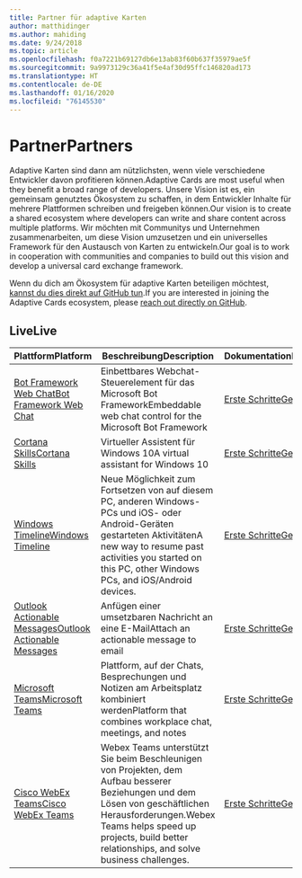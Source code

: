 ```yaml
---
title: Partner für adaptive Karten
author: matthidinger
ms.author: mahiding
ms.date: 9/24/2018
ms.topic: article
ms.openlocfilehash: f0a7221b69127db6e13ab83f60b637f35979ae5f
ms.sourcegitcommit: 9a9973129c36a41f5e4af30d95ffc146820ad173
ms.translationtype: HT
ms.contentlocale: de-DE
ms.lasthandoff: 01/16/2020
ms.locfileid: "76145530"
---
```

# <a name="partners"></a><span data-ttu-id="bfcbc-102">Partner</span><span class="sxs-lookup"><span data-stu-id="bfcbc-102">Partners</span></span> 

<span data-ttu-id="bfcbc-103">Adaptive Karten sind dann am nützlichsten, wenn viele verschiedene Entwickler davon profitieren können.</span><span class="sxs-lookup"><span data-stu-id="bfcbc-103">Adaptive Cards are most useful when they benefit a broad range of developers.</span></span> <span data-ttu-id="bfcbc-104">Unsere Vision ist es, ein gemeinsam genutztes Ökosystem zu schaffen, in dem Entwickler Inhalte für mehrere Plattformen schreiben und freigeben können.</span><span class="sxs-lookup"><span data-stu-id="bfcbc-104">Our vision is to create a shared ecosystem where developers can write and share content across multiple platforms.</span></span> <span data-ttu-id="bfcbc-105">Wir möchten mit Communitys und Unternehmen zusammenarbeiten, um diese Vision umzusetzen und ein universelles Framework für den Austausch von Karten zu entwickeln.</span><span class="sxs-lookup"><span data-stu-id="bfcbc-105">Our goal is to work in cooperation with communities and companies to build out this vision and develop a universal card exchange framework.</span></span>

<span data-ttu-id="bfcbc-106">Wenn du dich am Ökosystem für adaptive Karten beteiligen möchtest, [kannst du dies direkt auf GitHub tun](https://github.com/Microsoft/AdaptiveCards).</span><span class="sxs-lookup"><span data-stu-id="bfcbc-106">If you are interested in joining the Adaptive Cards ecosystem, please [reach out directly on GitHub](https://github.com/Microsoft/AdaptiveCards).</span></span>

## <a name="live"></a><span data-ttu-id="bfcbc-107">Live</span><span class="sxs-lookup"><span data-stu-id="bfcbc-107">Live</span></span>

<span data-ttu-id="bfcbc-108">Plattform</span><span class="sxs-lookup"><span data-stu-id="bfcbc-108">Platform</span></span> | <span data-ttu-id="bfcbc-109">Beschreibung</span><span class="sxs-lookup"><span data-stu-id="bfcbc-109">Description</span></span> | <span data-ttu-id="bfcbc-110">Dokumentation</span><span class="sxs-lookup"><span data-stu-id="bfcbc-110">Documentation</span></span> | <span data-ttu-id="bfcbc-111">Version</span><span class="sxs-lookup"><span data-stu-id="bfcbc-111">Version</span></span>
---------|-------------|---------------|---------
[<span data-ttu-id="bfcbc-112">Bot Framework Web Chat</span><span class="sxs-lookup"><span data-stu-id="bfcbc-112">Bot Framework Web Chat</span></span>](https://github.com/Microsoft/BotFramework-WebChat)  | <span data-ttu-id="bfcbc-113">Einbettbares Webchat-Steuerelement für das Microsoft Bot Framework</span><span class="sxs-lookup"><span data-stu-id="bfcbc-113">Embeddable web chat control for the Microsoft Bot Framework</span></span> | [<span data-ttu-id="bfcbc-114">Erste Schritte</span><span class="sxs-lookup"><span data-stu-id="bfcbc-114">Get Started</span></span>](https://docs.microsoft.com/adaptive-cards/get-started/bots) | <span data-ttu-id="bfcbc-115">1.2 (Web Chat 4.6)</span><span class="sxs-lookup"><span data-stu-id="bfcbc-115">1.2 (Web Chat 4.6)</span></span>
[<span data-ttu-id="bfcbc-116">Cortana Skills</span><span class="sxs-lookup"><span data-stu-id="bfcbc-116">Cortana Skills</span></span>](https://docs.microsoft.com/cortana/skills/adaptive-cards) | <span data-ttu-id="bfcbc-117">Virtueller Assistent für Windows 10</span><span class="sxs-lookup"><span data-stu-id="bfcbc-117">A virtual assistant for Windows 10</span></span> | [<span data-ttu-id="bfcbc-118">Erste Schritte</span><span class="sxs-lookup"><span data-stu-id="bfcbc-118">Get Started</span></span>](https://docs.microsoft.com/adaptive-cards/get-started/bots) | <span data-ttu-id="bfcbc-119">1.0</span><span class="sxs-lookup"><span data-stu-id="bfcbc-119">1.0</span></span>
[<span data-ttu-id="bfcbc-120">Windows Timeline</span><span class="sxs-lookup"><span data-stu-id="bfcbc-120">Windows Timeline</span></span>](https://blogs.windows.com/windowsexperience/2017/12/19/announcing-windows-10-insider-preview-build-17063-pc/) | <span data-ttu-id="bfcbc-121">Neue Möglichkeit zum Fortsetzen von auf diesem PC, anderen Windows-PCs und iOS- oder Android-Geräten gestarteten Aktivitäten</span><span class="sxs-lookup"><span data-stu-id="bfcbc-121">A new way to resume past activities you started on this PC, other Windows PCs, and iOS/Android devices.</span></span> | [<span data-ttu-id="bfcbc-122">Erste Schritte</span><span class="sxs-lookup"><span data-stu-id="bfcbc-122">Get Started</span></span>](https://docs.microsoft.com/adaptive-cards/get-started/windows) | <span data-ttu-id="bfcbc-123">1.0</span><span class="sxs-lookup"><span data-stu-id="bfcbc-123">1.0</span></span>
[<span data-ttu-id="bfcbc-124">Outlook Actionable Messages</span><span class="sxs-lookup"><span data-stu-id="bfcbc-124">Outlook Actionable Messages</span></span>](https://docs.microsoft.com/outlook/actionable-messages/)  | <span data-ttu-id="bfcbc-125">Anfügen einer umsetzbaren Nachricht an eine E-Mail</span><span class="sxs-lookup"><span data-stu-id="bfcbc-125">Attach an actionable message to email</span></span> | [<span data-ttu-id="bfcbc-126">Erste Schritte</span><span class="sxs-lookup"><span data-stu-id="bfcbc-126">Get Started</span></span>](https://docs.microsoft.com/outlook/actionable-messages/) | <span data-ttu-id="bfcbc-127">1.0</span><span class="sxs-lookup"><span data-stu-id="bfcbc-127">1.0</span></span>
[<span data-ttu-id="bfcbc-128">Microsoft Teams</span><span class="sxs-lookup"><span data-stu-id="bfcbc-128">Microsoft Teams</span></span>](https://products.office.com/microsoft-teams/group-chat-software) | <span data-ttu-id="bfcbc-129">Plattform, auf der Chats, Besprechungen und Notizen am Arbeitsplatz kombiniert werden</span><span class="sxs-lookup"><span data-stu-id="bfcbc-129">Platform that combines workplace chat, meetings, and notes</span></span> | [<span data-ttu-id="bfcbc-130">Erste Schritte</span><span class="sxs-lookup"><span data-stu-id="bfcbc-130">Get Started</span></span>](https://docs.microsoft.com/microsoftteams/platform/concepts/cards/cards-reference#adaptive-card) | <span data-ttu-id="bfcbc-131">1.0</span><span class="sxs-lookup"><span data-stu-id="bfcbc-131">1.0</span></span>
[<span data-ttu-id="bfcbc-132">Cisco WebEx Teams</span><span class="sxs-lookup"><span data-stu-id="bfcbc-132">Cisco WebEx Teams</span></span>](https://www.webex.com/team-collaboration.html) | <span data-ttu-id="bfcbc-133">Webex Teams unterstützt Sie beim Beschleunigen von Projekten, dem Aufbau besserer Beziehungen und dem Lösen von geschäftlichen Herausforderungen.</span><span class="sxs-lookup"><span data-stu-id="bfcbc-133">Webex Teams helps speed up projects, build better relationships, and solve business challenges.</span></span> | [<span data-ttu-id="bfcbc-134">Erste Schritte</span><span class="sxs-lookup"><span data-stu-id="bfcbc-134">Get Started</span></span>](https://developer.webex.com/docs/api/guides/cards) | <span data-ttu-id="bfcbc-135">1.1</span><span class="sxs-lookup"><span data-stu-id="bfcbc-135">1.1</span></span>